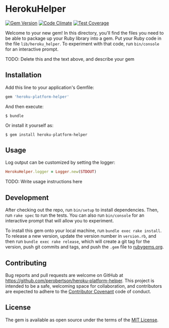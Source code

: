 # HerokuHelper

[![Gem Version](https://badge.fury.io/rb/heroku-platform-helper.svg)](https://badge.fury.io/rb/heroku-platform-helper)
[![Code Climate](https://codeclimate.com/github/perobertson/heroku-platform-helper/badges/gpa.svg)](https://codeclimate.com/github/perobertson/heroku-platform-helper)
[![Test Coverage](https://codeclimate.com/github/perobertson/heroku-platform-helper/badges/coverage.svg)](https://codeclimate.com/github/perobertson/heroku-platform-helper/coverage)

Welcome to your new gem! In this directory, you'll find the files you need to be able to package up your Ruby library into a gem. Put your Ruby code in the file `lib/heroku_helper`. To experiment with that code, run `bin/console` for an interactive prompt.

TODO: Delete this and the text above, and describe your gem

## Installation

Add this line to your application's Gemfile:

```ruby
gem 'heroku-platform-helper'
```

And then execute:

    $ bundle

Or install it yourself as:

    $ gem install heroku-platform-helper

## Usage

Log output can be customized by setting the logger:
```ruby
HerokuHelper.logger = Logger.new(STDOUT)
```

TODO: Write usage instructions here

## Development

After checking out the repo, run `bin/setup` to install dependencies. Then, run `rake spec` to run the tests. You can also run `bin/console` for an interactive prompt that will allow you to experiment.

To install this gem onto your local machine, run `bundle exec rake install`. To release a new version, update the version number in `version.rb`, and then run `bundle exec rake release`, which will create a git tag for the version, push git commits and tags, and push the `.gem` file to [rubygems.org](https://rubygems.org).

## Contributing

Bug reports and pull requests are welcome on GitHub at https://github.com/perobertson/heroku-platform-helper. This project is intended to be a safe, welcoming space for collaboration, and contributors are expected to adhere to the [Contributor Covenant](contributor-covenant.org) code of conduct.


## License

The gem is available as open source under the terms of the [MIT License](http://opensource.org/licenses/MIT).

